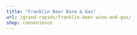 ```yaml
---
title: "Franklin Beer Wine & Gas"
url: /grand-rapids/franklin-beer-wine-and-gas/
shop: convenience
---
```

